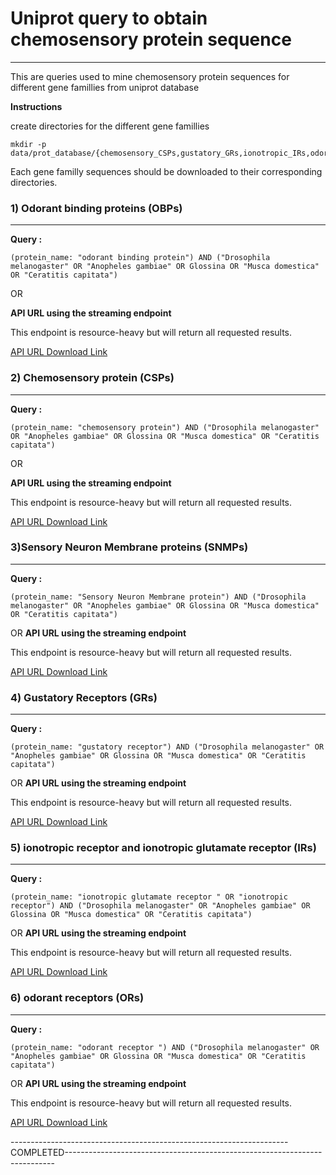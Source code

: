 
# Uniprot query to obtain chemosensory protein sequence
-------------------------------------------------------

This are queries used to mine chemosensory protein sequences for different gene famillies from uniprot database

**Instructions**

create directories for the different gene famillies

```
mkdir -p data/prot_database/{chemosensory_CSPs,gustatory_GRs,ionotropic_IRs,odorant_OBPs,odorant_ORs,sensory_SNMPs}
```

Each gene familly sequences should be downloaded to their corresponding directories. 


### 1) Odorant binding proteins (OBPs)
--------------------------------------

**Query :**  

```
(protein_name: "odorant binding protein") AND ("Drosophila melanogaster" OR "Anopheles gambiae" OR Glossina OR "Musca domestica" OR "Ceratitis capitata")
```

OR 

**API URL using the streaming endpoint**

This endpoint is resource-heavy but will return all requested results.

[API URL Download Link](https://rest.uniprot.org/uniprotkb/stream?compressed=true&format=fasta&query=%28%28protein_name%3A%20%22odorant%20binding%20protein%22%29%20AND%20%28%22Drosophila%20melanogaster%22%20OR%20%22Anopheles%20gambiae%22%20OR%20Glossina%20OR%20%22Musca%20domestica%22%20OR%20%22Ceratitis%20capitata%22%29%29)


### 2) Chemosensory protein (CSPs)
----------------------------------

**Query :**

```
(protein_name: "chemosensory protein") AND ("Drosophila melanogaster" OR "Anopheles gambiae" OR Glossina OR "Musca domestica" OR "Ceratitis capitata")
```
OR

**API URL using the streaming endpoint**

This endpoint is resource-heavy but will return all requested results.

[API URL Download Link](https://rest.uniprot.org/uniprotkb/stream?compressed=true&format=fasta&query=%28%28protein_name%3A%20%22chemosensory%20protein%22%29%20AND%20%28%22Drosophila%20melanogaster%22%20OR%20%22Anopheles%20gambiae%22%20OR%20Glossina%20OR%20%22Musca%20domestica%22%20OR%20%22Ceratitis%20capitata%22%29%29)


### 3)Sensory Neuron Membrane proteins (SNMPs)
----------------------------------------------

**Query :**

```
(protein_name: "Sensory Neuron Membrane protein") AND ("Drosophila melanogaster" OR "Anopheles gambiae" OR Glossina OR "Musca domestica" OR "Ceratitis capitata")
```
OR
**API URL using the streaming endpoint**

This endpoint is resource-heavy but will return all requested results.

[API URL Download Link](https://rest.uniprot.org/uniprotkb/stream?compressed=true&format=fasta&query=%28%28protein_name%3A%20%22Sensory%20Neuron%20Membrane%20protein%22%29%20AND%20%28%22Drosophila%20melanogaster%22%20OR%20%22Anopheles%20gambiae%22%20OR%20Glossina%20OR%20%22Musca%20domestica%22%20OR%20%22Ceratitis%20capitata%22%29%29)


### 4) Gustatory Receptors (GRs)
--------------------------------

**Query :**

```
(protein_name: "gustatory receptor") AND ("Drosophila melanogaster" OR "Anopheles gambiae" OR Glossina OR "Musca domestica" OR "Ceratitis capitata")
```
OR
**API URL using the streaming endpoint**

This endpoint is resource-heavy but will return all requested results.

[API URL Download Link](https://rest.uniprot.org/uniprotkb/stream?compressed=true&format=fasta&query=%28%28protein_name%3A%20%22gustatory%20receptor%22%29%20AND%20%28%22Drosophila%20melanogaster%22%20OR%20%22Anopheles%20gambiae%22%20OR%20Glossina%20OR%20%22Musca%20domestica%22%20OR%20%22Ceratitis%20capitata%22%29%29)


### 5) ionotropic receptor and ionotropic glutamate receptor (IRs)
------------------------------------------------------------------

**Query :**

```
(protein_name: "ionotropic glutamate receptor " OR "ionotropic receptor") AND ("Drosophila melanogaster" OR "Anopheles gambiae" OR Glossina OR "Musca domestica" OR "Ceratitis capitata")
```
OR
**API URL using the streaming endpoint**

This endpoint is resource-heavy but will return all requested results.

[API URL Download Link](https://rest.uniprot.org/uniprotkb/stream?compressed=true&format=fasta&query=%28%28protein_name%3A%20%22ionotropic%20glutamate%20receptor%20%22%20OR%20%22ionotropic%20receptor%22%29%20AND%20%28%22Drosophila%20melanogaster%22%20OR%20%22Anopheles%20gambiae%22%20OR%20Glossina%20OR%20%22Musca%20domestica%22%20OR%20%22Ceratitis%20capitata%22%29%29)


### 6) odorant receptors (ORs)
------------------------------

**Query :**

```
(protein_name: "odorant receptor ") AND ("Drosophila melanogaster" OR "Anopheles gambiae" OR Glossina OR "Musca domestica" OR "Ceratitis capitata")
```
OR
**API URL using the streaming endpoint**

This endpoint is resource-heavy but will return all requested results.

[API URL Download Link](https://rest.uniprot.org/uniprotkb/stream?compressed=true&format=fasta&query=%28%28protein_name%3A%20%22odorant%20receptor%20%22%29%20AND%20%28%22Drosophila%20melanogaster%22%20OR%20%22Anopheles%20gambiae%22%20OR%20Glossina%20OR%20%22Musca%20domestica%22%20OR%20%22Ceratitis%20capitata%22%29%29)


---------------------------------------------------------------------COMPLETED---------------------------------------------------------------------------



